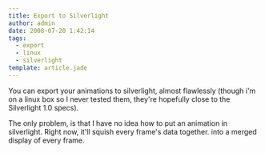 ```yaml
---
title: Export to Silverlight
author: admin
date: 2008-07-20 1:42:14
tags: 
  - export
  - linux
  - silverlight
template: article.jade
---
```


You can export your animations to silverlight, almost flawlessly (though i'm on a linux box so I never tested them, they're hopefully close to the Silverlight 1.0 specs).

The only problem, is that I have no idea how to put an animation in silverlight. Right now, it'll squish every frame's data together. into a merged display of every frame.
